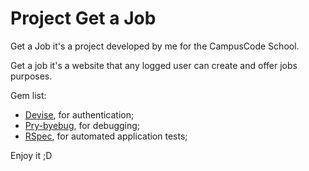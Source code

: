 # Project Get a Job

Get a Job it's a project developed by me for the CampusCode School.

Get a job it's a website that any logged user can create and offer jobs purposes.

Gem list:
- [Devise](https://github.com/plataformatec/devise), for authentication;
- [Pry-byebug](https://github.com/deivid-rodriguez/pry-byebug), for debugging;
- [RSpec](http://rspec.info/), for automated application tests;

Enjoy it ;D
